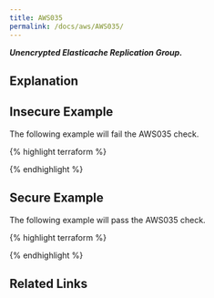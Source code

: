 ```yaml
---
title: AWS035
permalink: /docs/aws/AWS035/
---
```


***Unencrypted Elasticache Replication Group.***

## Explanation






## Insecure Example

The following example will fail the AWS035 check.

{% highlight terraform %}



{% endhighlight %}



## Secure Example

The following example will pass the AWS035 check.

{% highlight terraform %}



{% endhighlight %}


## Related Links



